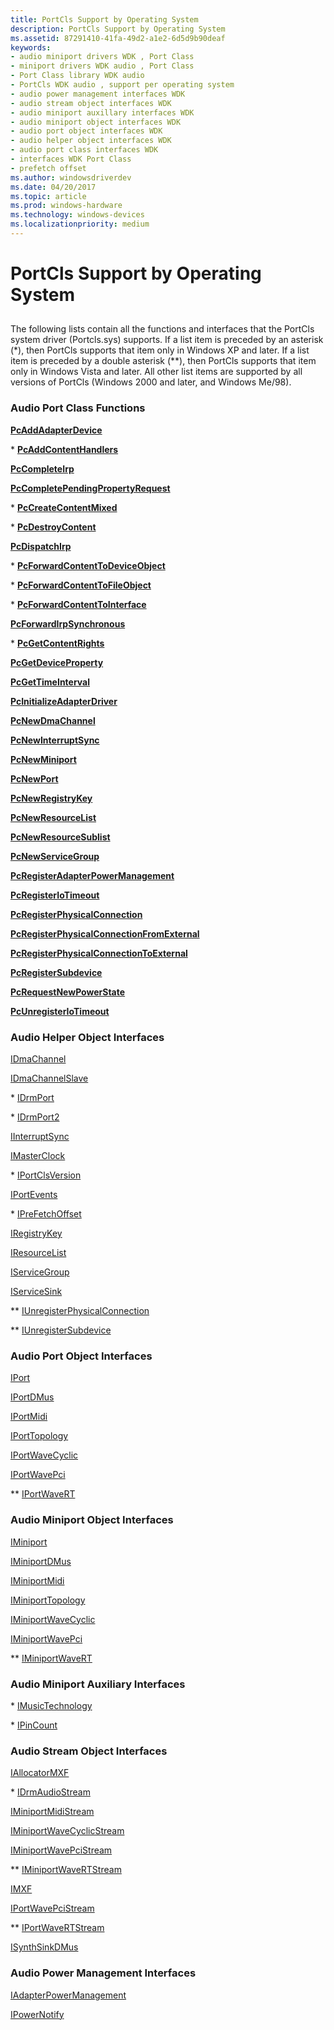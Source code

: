 ```yaml
---
title: PortCls Support by Operating System
description: PortCls Support by Operating System
ms.assetid: 87291410-41fa-49d2-a1e2-6d5d9b90deaf
keywords:
- audio miniport drivers WDK , Port Class
- miniport drivers WDK audio , Port Class
- Port Class library WDK audio
- PortCls WDK audio , support per operating system
- audio power management interfaces WDK
- audio stream object interfaces WDK
- audio miniport auxillary interfaces WDK
- audio miniport object interfaces WDK
- audio port object interfaces WDK
- audio helper object interfaces WDK
- audio port class interfaces WDK
- interfaces WDK Port Class
- prefetch offset
ms.author: windowsdriverdev
ms.date: 04/20/2017
ms.topic: article
ms.prod: windows-hardware
ms.technology: windows-devices
ms.localizationpriority: medium
---
```


# PortCls Support by Operating System


## <span id="portcls_support_by_operating_system"></span><span id="PORTCLS_SUPPORT_BY_OPERATING_SYSTEM"></span>


The following lists contain all the functions and interfaces that the PortCls system driver (Portcls.sys) supports. If a list item is preceded by an asterisk (\*), then PortCls supports that item only in Windows XP and later. If a list item is preceded by a double asterisk (\*\*), then PortCls supports that item only in Windows Vista and later. All other list items are supported by all versions of PortCls (Windows 2000 and later, and Windows Me/98).

### <span id="Audio_Port_Class_Functions"></span><span id="audio_port_class_functions"></span><span id="AUDIO_PORT_CLASS_FUNCTIONS"></span>Audio Port Class Functions

[**PcAddAdapterDevice**](https://msdn.microsoft.com/library/windows/hardware/ff537683)

\* [**PcAddContentHandlers**](https://msdn.microsoft.com/library/windows/hardware/ff537684)

[**PcCompleteIrp**](https://msdn.microsoft.com/library/windows/hardware/ff537686)

[**PcCompletePendingPropertyRequest**](https://msdn.microsoft.com/library/windows/hardware/ff537687)

\* [**PcCreateContentMixed**](https://msdn.microsoft.com/library/windows/hardware/ff537689)

\* [**PcDestroyContent**](https://msdn.microsoft.com/library/windows/hardware/ff537690)

[**PcDispatchIrp**](https://msdn.microsoft.com/library/windows/hardware/ff537691)

\* [**PcForwardContentToDeviceObject**](https://msdn.microsoft.com/library/windows/hardware/ff537696)

\* [**PcForwardContentToFileObject**](https://msdn.microsoft.com/library/windows/hardware/ff537697)

\* [**PcForwardContentToInterface**](https://msdn.microsoft.com/library/windows/hardware/ff537698)

[**PcForwardIrpSynchronous**](https://msdn.microsoft.com/library/windows/hardware/ff537699)

\* [**PcGetContentRights**](https://msdn.microsoft.com/library/windows/hardware/ff537700)

[**PcGetDeviceProperty**](https://msdn.microsoft.com/library/windows/hardware/ff537701)

[**PcGetTimeInterval**](https://msdn.microsoft.com/library/windows/hardware/ff537702)

[**PcInitializeAdapterDriver**](https://msdn.microsoft.com/library/windows/hardware/ff537703)

[**PcNewDmaChannel**](https://msdn.microsoft.com/library/windows/hardware/ff537712)

[**PcNewInterruptSync**](https://msdn.microsoft.com/library/windows/hardware/ff537713)

[**PcNewMiniport**](https://msdn.microsoft.com/library/windows/hardware/ff537714)

[**PcNewPort**](https://msdn.microsoft.com/library/windows/hardware/ff537715)

[**PcNewRegistryKey**](https://msdn.microsoft.com/library/windows/hardware/ff537716)

[**PcNewResourceList**](https://msdn.microsoft.com/library/windows/hardware/ff537717)

[**PcNewResourceSublist**](https://msdn.microsoft.com/library/windows/hardware/ff537718)

[**PcNewServiceGroup**](https://msdn.microsoft.com/library/windows/hardware/ff537719)

[**PcRegisterAdapterPowerManagement**](https://msdn.microsoft.com/library/windows/hardware/ff537724)

[**PcRegisterIoTimeout**](https://msdn.microsoft.com/library/windows/hardware/ff537725)

[**PcRegisterPhysicalConnection**](https://msdn.microsoft.com/library/windows/hardware/ff537726)

[**PcRegisterPhysicalConnectionFromExternal**](https://msdn.microsoft.com/library/windows/hardware/ff537728)

[**PcRegisterPhysicalConnectionToExternal**](https://msdn.microsoft.com/library/windows/hardware/ff537729)

[**PcRegisterSubdevice**](https://msdn.microsoft.com/library/windows/hardware/ff537731)

[**PcRequestNewPowerState**](https://msdn.microsoft.com/library/windows/hardware/ff537733)

[**PcUnregisterIoTimeout**](https://msdn.microsoft.com/library/windows/hardware/ff537736)

### <span id="Audio_Helper_Object_Interfaces"></span><span id="audio_helper_object_interfaces"></span><span id="AUDIO_HELPER_OBJECT_INTERFACES"></span>Audio Helper Object Interfaces

[IDmaChannel](https://msdn.microsoft.com/library/windows/hardware/ff536547)

[IDmaChannelSlave](https://msdn.microsoft.com/library/windows/hardware/ff536548)

\* [IDrmPort](https://msdn.microsoft.com/library/windows/hardware/ff536571)

\* [IDrmPort2](https://msdn.microsoft.com/library/windows/hardware/ff536573)

[IInterruptSync](https://msdn.microsoft.com/library/windows/hardware/ff536590)

[IMasterClock](https://msdn.microsoft.com/library/windows/hardware/ff536696)

\* [IPortClsVersion](https://msdn.microsoft.com/library/windows/hardware/ff536877)

[IPortEvents](https://msdn.microsoft.com/library/windows/hardware/ff536884)

\* [IPreFetchOffset](https://msdn.microsoft.com/library/windows/hardware/ff536951)

[IRegistryKey](https://msdn.microsoft.com/library/windows/hardware/ff536965)

[IResourceList](https://msdn.microsoft.com/library/windows/hardware/ff536976)

[IServiceGroup](https://msdn.microsoft.com/library/windows/hardware/ff536994)

[IServiceSink](https://msdn.microsoft.com/library/windows/hardware/ff537006)

\*\* [IUnregisterPhysicalConnection](https://msdn.microsoft.com/library/windows/hardware/ff537022)

\*\* [IUnregisterSubdevice](https://msdn.microsoft.com/library/windows/hardware/ff537030)

### <span id="Audio_Port_Object_Interfaces"></span><span id="audio_port_object_interfaces"></span><span id="AUDIO_PORT_OBJECT_INTERFACES"></span>Audio Port Object Interfaces

[IPort](https://msdn.microsoft.com/library/windows/hardware/ff536842)

[IPortDMus](https://msdn.microsoft.com/library/windows/hardware/ff536879)

[IPortMidi](https://msdn.microsoft.com/library/windows/hardware/ff536891)

[IPortTopology](https://msdn.microsoft.com/library/windows/hardware/ff536896)

[IPortWaveCyclic](https://msdn.microsoft.com/library/windows/hardware/ff536899)

[IPortWavePci](https://msdn.microsoft.com/library/windows/hardware/ff536905)

\*\* [IPortWaveRT](https://msdn.microsoft.com/library/windows/hardware/ff536920)

### <span id="Audio_Miniport_Object_Interfaces"></span><span id="audio_miniport_object_interfaces"></span><span id="AUDIO_MINIPORT_OBJECT_INTERFACES"></span>Audio Miniport Object Interfaces

[IMiniport](https://msdn.microsoft.com/library/windows/hardware/ff536698)

[IMiniportDMus](https://msdn.microsoft.com/library/windows/hardware/ff536699)

[IMiniportMidi](https://msdn.microsoft.com/library/windows/hardware/ff536703)

[IMiniportTopology](https://msdn.microsoft.com/library/windows/hardware/ff536712)

[IMiniportWaveCyclic](https://msdn.microsoft.com/library/windows/hardware/ff536714)

[IMiniportWavePci](https://msdn.microsoft.com/library/windows/hardware/ff536724)

\*\* [IMiniportWaveRT](https://msdn.microsoft.com/library/windows/hardware/ff536737)

### <span id="Audio_Miniport_Auxiliary_Interfaces"></span><span id="audio_miniport_auxiliary_interfaces"></span><span id="AUDIO_MINIPORT_AUXILIARY_INTERFACES"></span>Audio Miniport Auxiliary Interfaces

\* [IMusicTechnology](https://msdn.microsoft.com/library/windows/hardware/ff536778)

\* [IPinCount](https://msdn.microsoft.com/library/windows/hardware/ff536832)

### <span id="Audio_Stream_Object_Interfaces"></span><span id="audio_stream_object_interfaces"></span><span id="AUDIO_STREAM_OBJECT_INTERFACES"></span>Audio Stream Object Interfaces

[IAllocatorMXF](https://msdn.microsoft.com/library/windows/hardware/ff536491)

\* [IDrmAudioStream](https://msdn.microsoft.com/library/windows/hardware/ff536568)

[IMiniportMidiStream](https://msdn.microsoft.com/library/windows/hardware/ff536704)

[IMiniportWaveCyclicStream](https://msdn.microsoft.com/library/windows/hardware/ff536715)

[IMiniportWavePciStream](https://msdn.microsoft.com/library/windows/hardware/ff536725)

\*\* [IMiniportWaveRTStream](https://msdn.microsoft.com/library/windows/hardware/ff536738)

[IMXF](https://msdn.microsoft.com/library/windows/hardware/ff536782)

[IPortWavePciStream](https://msdn.microsoft.com/library/windows/hardware/ff536907)

\*\* [IPortWaveRTStream](https://msdn.microsoft.com/library/windows/hardware/ff536922)

[ISynthSinkDMus](https://msdn.microsoft.com/library/windows/hardware/ff537011)

### <span id="Audio_Power_Management_Interfaces"></span><span id="audio_power_management_interfaces"></span><span id="AUDIO_POWER_MANAGEMENT_INTERFACES"></span>Audio Power Management Interfaces

[IAdapterPowerManagement](https://msdn.microsoft.com/library/windows/hardware/ff536485)

[IPowerNotify](https://msdn.microsoft.com/library/windows/hardware/ff536947)

 

 




